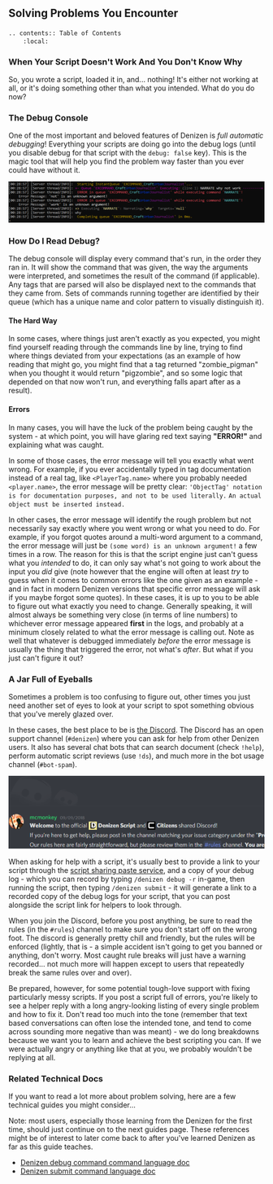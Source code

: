Solving Problems You Encounter
------------------------------

```eval_rst
.. contents:: Table of Contents
    :local:
```

### When Your Script Doesn't Work And You Don't Know Why

So, you wrote a script, loaded it in, and... nothing! It's either not working at all, or it's doing something other than what you intended. What do you do now?

### The Debug Console

One of the most important and beloved features of Denizen is *full automatic debugging*! Everything your scripts are doing go into the debug logs <span class="parens">(until you disable debug for that script with the `debug: false` key)</span>. This is the magic tool that will help you find the problem way faster than you ever could have without it.

![](images/debugerror.png)

### How Do I Read Debug?

The debug console will display every command that's run, in the order they ran in. It will show the command that was given, the way the arguments were interpreted, and sometimes the result of the command <span class="parens">(if applicable)</span>. Any tags that are parsed will also be displayed next to the commands that they came from. Sets of commands running together are identified by their queue <span class="parens">(which has a unique name and color pattern to visually distinguish it)</span>.

#### The Hard Way

In some cases, where things just aren't exactly as you expected, you might find yourself reading through the commands line by line, trying to find where things deviated from your expectations <span class="parens">(as an example of how reading that might go, you might find that a tag returned "zombie_pigman" when you thought it would return "pigzombie", and so some logic that depended on that now won't run, and everything falls apart after as a result)</span>.

#### Errors

In many cases, you will have the luck of the problem being caught by the system - at which point, you will have glaring red text saying **"ERROR!"** and explaining what was caught.

In some of those cases, the error message will tell you exactly what went wrong. For example, if you ever accidentally typed in tag documentation instead of a real tag, like `<PlayerTag.name>` where you probably needed `<player.name>`, the error message will be pretty clear: `'ObjectTag' notation is for documentation purposes, and not to be used literally.` `An actual object must be inserted instead.`

In other cases, the error message will identify the rough problem but not necessarily say exactly where you went wrong or what you need to do. For example, if you forgot quotes around a multi-word argument to a command, the error message will just be `(some word) is an unknown argument!` a few times in a row. The reason for this is that the script engine just can't guess what you *intended* to do, it can only say what's not going to work about the input you *did* give <span class="parens">(note however that the engine will often at least *try* to guess when it comes to common errors like the one given as an example - and in fact in modern Denizen versions that specific error message will ask if you maybe forgot some quotes)</span>. In these cases, it is up to you to be able to figure out what exactly you need to change. Generally speaking, it will almost always be something very close <span class="parens">(in terms of line numbers)</span> to whichever error message appeared **first** in the logs, and probably at a minimum closely related to what the error message is calling out. Note as well that whatever is debugged immediately *before* the error message is usually the thing that triggered the error, not what's *after*. But what if you just can't figure it out?

### A Jar Full of Eyeballs

Sometimes a problem is too confusing to figure out, other times you just need another set of eyes to look at your script to spot something obvious that you've merely glazed over.

In these cases, the best place to be is [the Discord](https://discord.gg/Q6pZGSR). The Discord has an open support channel (`#denizen`) where you can ask for help from other Denizen users. It also has several chat bots that can search document (check `!help`), perform automatic script reviews (use `!ds`), and much more in the bot usage channel (`#bot-spam`).

[![](images/thediscord.png)](https://discord.gg/Q6pZGSR)

When asking for help with a script, it's usually best to provide a link to your script through the [script sharing paste service](https://one.denizenscript.com/haste), and a copy of your debug log - which you can record by typing `/denizen debug -r` in-game, then running the script, then typing `/denizen submit` - it will generate a link to a recorded copy of the debug logs for your script, that you can post alongside the script link for helpers to look through.

When you join the Discord, before you post anything, be sure to read the rules (in the `#rules`) channel to make sure you don't start off on the wrong foot. The discord is generally pretty chill and friendly, but the rules will be enforced <span class="parens">(lightly, that is - a simple accident isn't going to get you banned or anything, don't worry. Most caught rule breaks will just have a warning recorded... not much more will happen except to users that repeatedly break the same rules over and over)</span>.

Be prepared, however, for some potential tough-love support with fixing particularly messy scripts. If you post a script full of errors, you're likely to see a helper reply with a long angry-looking listing of every single problem and how to fix it. Don't read too much into the tone <span class="parens">(remember that text based conversations can often lose the intended tone, and tend to come across sounding more negative than was meant)</span> - we do long breakdowns because we want you to learn and achieve the best scripting you can. If we were actually angry or anything like that at you, we probably wouldn't be replying at all.

### Related Technical Docs

If you want to read a lot more about problem solving, here are a few technical guides you might consider...

Note: most users, especially those learning from the Denizen for the first time, should just continue on to the next guides page. These references might be of interest to later come back to after you've learned Denizen as far as this guide teaches.

- [Denizen debug command command language doc](https://one.denizenscript.com/denizen/lngs/denizen%20debug%20command)
- [Denizen submit command language doc](https://one.denizenscript.com/denizen/lngs/denizen%20submit%20command)
